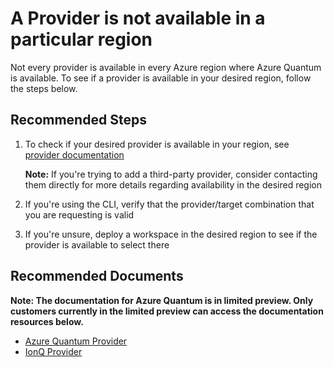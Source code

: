 <properties
  pagetitle="A Provider is not available in a particular region"
  service=""
  resource=""
  ms.author="dasto"
  selfhelptype="Generic"
  supporttopicids="32740186,32740189"
  productpesids="17040"
  cloudEnvironments="public, fairfax, usnat, ussec"
  articleid="95dd3e50-41f0-4738-b70e-f34f5c2a2a4a"
  ownershipid="Azure_Quantum" />
# A Provider is not available in a particular region

Not every provider is available in every Azure region where Azure Quantum is available. To see if a provider is available in your desired region, follow the steps below.

## **Recommended Steps**

1. To check if your desired provider is available in your region, see [provider documentation](https://github.com/MicrosoftDocs/quantum-docs-private/wiki/Azure-Quantum-provider) 

   **Note:** If you're trying to add a third-party provider, consider contacting them directly for more details regarding availability in the desired region

2. If you're using the CLI, verify that the provider/target combination that you are requesting is valid
3. If you're unsure, deploy a workspace in the desired region to see if the provider is available to select there

## **Recommended Documents**

**Note: The documentation for Azure Quantum is in limited preview. Only customers currently in the limited preview can access the documentation resources below.**

* [Azure Quantum Provider](https://github.com/MicrosoftDocs/quantum-docs-private/wiki/Azure-Quantum-provider)
* [IonQ Provider](https://github.com/MicrosoftDocs/quantum-docs-private/wiki/IonQ-provider)
